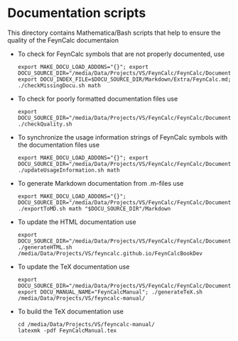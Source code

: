 # Documentation scripts

This directory contains Mathematica/Bash scripts that help to ensure the quality of the FeynCalc documentaion

* To check for FeynCalc symbols that are not properly documented, use 

    ```
    export MAKE_DOCU_LOAD_ADDONS="{}"; export DOCU_SOURCE_DIR="/media/Data/Projects/VS/FeynCalc/FeynCalc/Documentation"; export DOCU_INDEX_FILE=$DOCU_SOURCE_DIR/Markdown/Extra/FeynCalc.md; ./checkMissingDocu.sh math
    ```
* To check for poorly formatted documentation files use

    ```
    export DOCU_SOURCE_DIR="/media/Data/Projects/VS/FeynCalc/FeynCalc/Documentation";  ./checkQuality.sh
    ```

* To synchronize the usage information strings of FeynCalc symbols with the documentation files use

    ```
    export MAKE_DOCU_LOAD_ADDONS="{}"; export DOCU_SOURCE_DIR="/media/Data/Projects/VS/FeynCalc/FeynCalc/Documentation"; ./updateUsageInformation.sh math
    ```

* To generate Markdown documentation from .m-files use

    ```
    export MAKE_DOCU_LOAD_ADDONS="{}"; DOCU_SOURCE_DIR="/media/Data/Projects/VS/FeynCalc/FeynCalc/Documentation"; ./exportToMD.sh math "$DOCU_SOURCE_DIR"/Markdown
    ```
    
* To update the HTML documentation use

    ```
    export DOCU_SOURCE_DIR="/media/Data/Projects/VS/FeynCalc/FeynCalc/Documentation"; ./generateHTML.sh /media/Data/Projects/VS/feyncalc.github.io/FeynCalcBookDev
    ```
    
* To update the TeX documentation use

    ```
    export DOCU_SOURCE_DIR="/media/Data/Projects/VS/FeynCalc/FeynCalc/Documentation"; export DOCU_MANUAL_NAME="FeynCalcManual"; ./generateTeX.sh /media/Data/Projects/VS/feyncalc-manual/
    ```        
    
* To build the TeX documentation use

    ```
    cd /media/Data/Projects/VS/feyncalc-manual/
    latexmk -pdf FeynCalcManual.tex
    ```

